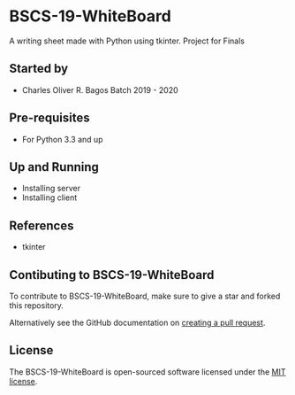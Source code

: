 # BSCS-19-WhiteBoard

A writing sheet made with Python using tkinter.
Project for Finals

## Started by
- Charles Oliver R. Bagos Batch 2019 - 2020

## Pre-requisites
- For Python 3.3 and up

## Up and Running
- Installing server
- Installing client

## References
- tkinter

## Contibuting to BSCS-19-WhiteBoard
To contribute to BSCS-19-WhiteBoard, make sure to give a star and forked this repository.

Alternatively see the GitHub documentation on [creating a pull request](https://help.github.com/en/github/collaborating-with-issues-and-pull-requests/creating-a-pull-request).

## License
The BSCS-19-WhiteBoard is open-sourced software licensed under the [MIT license](http://opensource.org/licenses/MIT).

